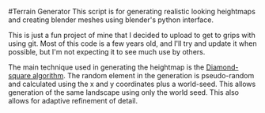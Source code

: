 #Terrain Generator
This script is for generating realistic looking heightmaps and creating blender meshes using blender's python interface.

This is just a fun project of mine that I decided to upload to get to grips with using git. Most of this code is a few years old, and I'll try and update it when possible, but I'm not expecting it to see much use by others.

The main technique used in generating the heightmap is the [Diamond-square algorithm](https://en.wikipedia.org/wiki/Diamond-square_algorithm).
The random element in the generation is pseudo-random and calculated using the x and y coordinates plus a world-seed. This allows generation of the same landscape using only the world seed. This also allows for adaptive refinement of detail.